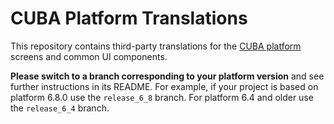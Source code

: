 # CUBA Platform Translations

This repository contains third-party translations for the <a href="https://www.cuba-platform.com" target="_blank">CUBA platform</a> screens and common UI components. 

**Please switch to a branch corresponding to your platform version** and see further instructions in its README. For example, if your project is based on platform 6.8.0 use the `release_6_8` branch. For platform 6.4 and older use the `release_6_4` branch.
